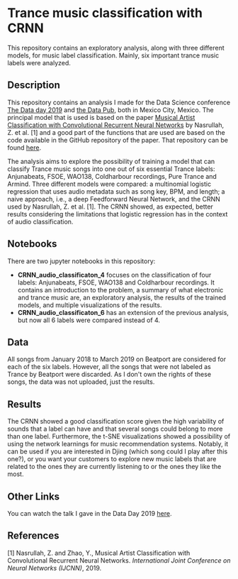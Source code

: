 # Trance music classification with CRNN
This repository contains an exploratory analysis, along with three different models, for music label classification. Mainly, six important trance music labels were analyzed.

## Description

This repository contains an analysis I made for the Data Science conference [The Data day 2019](https://sg.com.mx/dataday/) and [the Data Pub](https://www.meetup.com/es/thedatapub/), both in Mexico City, Mexico. The principal model that is used is based on the paper [Musical Artist Classification with Convolutional Recurrent Neural Networks](https://www.researchgate.net/publication/330409573_Music_Artist_Classification_with_Convolutional_Recurrent_Neural_Networks) by Nasrullah, Z. et al. [1] and a good part of the functions that are used are based on the code available in the GitHub repository of the paper. That repository can be found [here](https://github.com/ZainNasrullah/music-artist-classification-crnn).

The analysis aims to explore the possibility of training a model that can classify Trance music songs into one out of six essential Trance labels: Anjunabeats, FSOE, WAO138, Coldharbour recordings, Pure Trance and Armind. Three different models were compared: a multinomial logistic regression that uses audio metadata such as song key, BPM, and length; a naive approach, i.e., a deep Feedforward Neural Network, and the CRNN used by Nasrullah, Z. et al. [1]. The CRNN showed, as expected, better results considering the limitations that logistic regression has in the context of audio classification.

## Notebooks

There are two jupyter notebooks in this repository: 

* **CRNN_audio_classificaton_4** focuses on the classification of four labels: Anjunabeats, FSOE, WAO138 and Coldharbour recordings. It contains an introduction to the problem, a summary of what electronic and trance music are, an exploratory analysis, the results of the trained models, and multiple visualizations of the results.
* **CRNN_audio_classificaton_6**  has an extension of the previous analysis, but now all 6 labels were compared instead of 4. 

## Data

All songs from January 2018 to March 2019 on Beatport are considered for each of the six labels. However, all the songs that were not labeled as Trance by Beatport were discarded. As I don't own the rights of these songs, the data was not uploaded, just the results.

## Results

The CRNN showed a good classification score given the high variability of sounds that a label can have and that several songs could belong to more than one label. Furthermore, the t-SNE visualizations showed a possibility of using the network learnings for music recommendation systems. Notably, it can be used if you are interested in Djing (which song could I play after this one?), or you want your customers to explore new music labels that are related to the ones they are currently listening to or the ones they like the most.

## Other Links

You can watch the talk I gave in the Data Day 2019 [here](https://www.youtube.com/watch?v=hWZheSer1PM&list=PLnLzwYW6HOC4G5QJ8pWY4WD6dFlGJR8lv&index=13).

## References

[1] Nasrullah, Z. and Zhao, Y., Musical Artist Classification with Convolutional Recurrent Neural Networks. *International Joint Conference on Neural Networks (IJCNN)*, 2019.